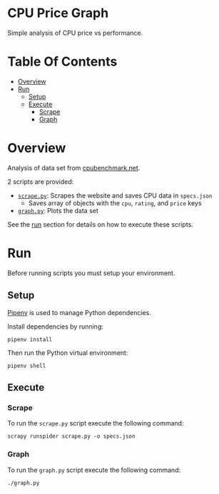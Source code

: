 # CPU Price Graph
Simple analysis of CPU price vs performance.

# Table Of Contents
- [Overview](#overview)
- [Run](#run)
	- [Setup](#setup)
	- [Execute](#execute)
		- [Scrape](#scrape)
		- [Graph](#graph)

# Overview
Analysis of data set from [cpubenchmark.net]('https://www.cpubenchmark.net/high_end_cpus.html').

2 scripts are provided:

- [`scrape.py`](./scrape.py): Scrapes the website and saves CPU data in `specs.json`
    - Saves array of objects with the `cpu`, `rating`, and `price` keys
- [`graph.py`](./graph.py): Plots the data set

See the [run](#run) section for details on how to execute these scripts.

# Run
Before running scripts you must setup your environment.

## Setup
[Pipenv](https://pipenv.readthedocs.io/en/latest/) is used to manage
Python dependencies.

Install dependencies by running:

```
pipenv install
```

Then run the Python virtual environment:

```
pipenv shell
```

## Execute
### Scrape
To run the `scrape.py` script execute the following command:

```
scrapy runspider scrape.py -o specs.json
```

### Graph
To run the `graph.py` script execute the following command:

```
./graph.py
```

